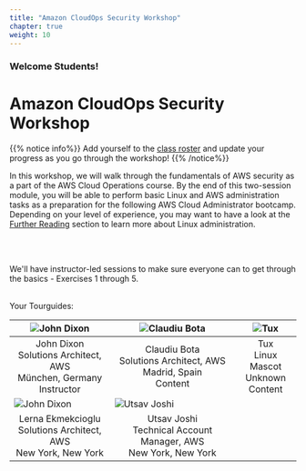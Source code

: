 ```yaml
---
title: "Amazon CloudOps Security Workshop"
chapter: true
weight: 10
---
```


### Welcome Students!

# Amazon CloudOps Security Workshop

{{% notice info%}}
Add yourself to the [class roster](https://docs.google.com/spreadsheets/d/1xxHMJ_m2R-VvTCkJWQvTv6I2geRETGq9m9ezoIEyBxw/edit?usp=sharing) and update your progress as you go through the workshop!
{{% /notice%}}

In this workshop, we will walk through the fundamentals of AWS security as a part of the AWS Cloud Operations course.
By the end of this two-session module, you will be able to perform basic Linux and AWS administration tasks as a preparation for the
following AWS Cloud Administrator bootcamp. Depending on your level of experience, you may want to have a look at the [Further Reading](/further_reading.html)
section to learn more about Linux administration.<p>&nbsp;<p>
<br>
We'll have instructor-led sessions to make sure everyone can to get through the basics - Exercises 1 through 5.

<br>
Your Tourguides:

| ![John Dixon](/images/dixonaws.png?height=250px&classes=shadow,border)                    | ![Claudiu Bota](/images/claubota.png?height=250px&classes=shadow,border)              | ![Tux](/images/TuxBadge.png?height=175px&classes=shadow,border) |
|-------------------------------------------------------------------------------------------|---------------------------------------------------------------------------------------|-----------------------------------------------------------------|
| <center>John Dixon<br>Solutions Architect, AWS<br>München, Germany<br>Instructor</center> | <center>Claudiu Bota<br>Solutions Architect, AWS<br>Madrid, Spain<br>Content</center> | <center>Tux<br>Linux Mascot<br>Unknown<br>Content</center>      |
| ![John Dixon](/images/elerna.png?height=250px&classes=shadow,border)                      | ![Utsav Joshi](/images/ujoshi.png?height=250px&classes=shadow,border)                 | &nbsp;                                                          |
| <center>Lerna Ekmekcioglu<br>Solutions Architect, AWS<br>New York, New York</center>      | <center>Utsav Joshi<br>Technical Account Manager, AWS<br>New York, New York</center>  | &nbsp;                                                          |
